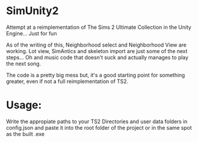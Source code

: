 # SimUnity2
Attempt at a reimplementation of The Sims 2 Ultimate Collection in the Unity Engine... Just for fun

As of the writing of this, Neighborhood select and Neighborhood View are working. Lot view, SimAntics and skeleton import are just some of the next steps... Oh and music code that doesn't suck and actually manages to play the next song.

The code is a pretty big mess but, it's a good starting point for something greater, even if not a full reimplementation of TS2.

# Usage:
Write the appropiate paths to your TS2 Directories and user data folders in config.json and paste it into the root folder of the project or in the same spot as the built .exe
